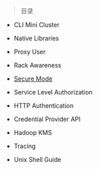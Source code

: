 
> 目录

- CLI Mini Cluster

- Native Libraries

- Proxy User

- Rack Awareness

- [Secure Mode]()

- Service Level Authorization

- HTTP Authentication

- Credential Provider API

- Hadoop KMS

- Tracing

- Unix Shell Guide
